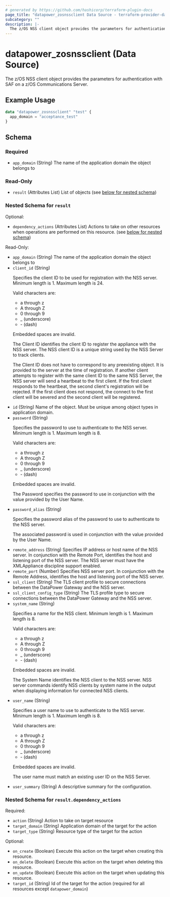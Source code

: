 ```yaml
---
# generated by https://github.com/hashicorp/terraform-plugin-docs
page_title: "datapower_zosnssclient Data Source - terraform-provider-datapower"
subcategory: ""
description: |-
  The z/OS NSS client object provides the parameters for authentication with SAF on a z/OS Communications Server.
---
```


# datapower_zosnssclient (Data Source)

The z/OS NSS client object provides the parameters for authentication with SAF on a z/OS Communications Server.

## Example Usage

```terraform
data "datapower_zosnssclient" "test" {
  app_domain = "acceptance_test"
}
```

<!-- schema generated by tfplugindocs -->
## Schema

### Required

- `app_domain` (String) The name of the application domain the object belongs to

### Read-Only

- `result` (Attributes List) List of objects (see [below for nested schema](#nestedatt--result))

<a id="nestedatt--result"></a>
### Nested Schema for `result`

Optional:

- `dependency_actions` (Attributes List) Actions to take on other resources when operations are performed on this resource. (see [below for nested schema](#nestedatt--result--dependency_actions))

Read-Only:

- `app_domain` (String) The name of the application domain the object belongs to
- `client_id` (String) <p>Specifies the client ID to be used for registration with the NSS server. Minimum length is 1. Maximum length is 24.</p><p>Valid characters are:</p><p><ul><li>a through z</li><li>A through Z</li><li>0 through 9</li><li>_ (underscore)</li><li>- (dash)</li></ul></p><p>Embedded spaces are invalid.</p><p>The Client ID identifies the client ID to register the appliance with the NSS server. The NSS client ID is a unique string used by the NSS Server to track clients.</p><p>The Client ID does not have to correspond to any preexisting object. It is provided to the server at the time of registration. If another client attempts to register with the same client ID to the same NSS Server, the NSS server will send a heartbeat to the first client. If the first client responds to the heartbeat, the second client's registration will be rejected. If the first client does not respond, the connect to the first client will be severed and the second client will be registered.</p>
- `id` (String) Name of the object. Must be unique among object types in application domain.
- `password` (String) <p>Specifies the password to use to authenticate to the NSS server. Minimum length is 1. Maximum length is 8.</p><p>Valid characters are:</p><p><ul><li>a through z</li><li>A through Z</li><li>0 through 9</li><li>_ (underscore)</li><li>- (dash)</li></ul></p><p>Embedded spaces are invalid.</p><p>The Password specifies the password to use in conjunction with the value provided by the User Name.</p>
- `password_alias` (String) <p>Specifies the password alias of the password to use to authenticate to the NSS server.</p><p>The associated password is used in conjunction with the value provided by the User Name.</p>
- `remote_address` (String) Specifies IP address or host name of the NSS server. In conjunction with the Remote Port, identifies the host and listening port of the NSS server. The NSS server must have the XMLAppliance discipline support enabled.
- `remote_port` (Number) Specifies NSS server port. In conjunction with the Remote Address, identifies the host and listening port of the NSS server.
- `ssl_client` (String) The TLS client profile to secure connections between the DataPower Gateway and the NSS server.
- `ssl_client_config_type` (String) The TLS profile type to secure connections between the DataPower Gateway and the NSS server.
- `system_name` (String) <p>Specifies a name for the NSS client. Minimum length is 1. Maximum length is 8.</p><p>Valid characters are:</p><p><ul><li>a through z</li><li>A through Z</li><li>0 through 9</li><li>_ (underscore)</li><li>- (dash)</li></ul></p><p>Embedded spaces are invalid.</p><p>The System Name identifies the NSS client to the NSS server. NSS server commands identify NSS clients by system name in the output when displaying information for connected NSS clients.</p>
- `user_name` (String) <p>Specifies a user name to use to authenticate to the NSS server. Minimum length is 1. Maximum length is 8.</p><p>Valid characters are:</p><p><ul><li>a through z</li><li>A through Z</li><li>0 through 9</li><li>_ (underscore)</li><li>- (dash)</li></ul></p><p>Embedded spaces are invalid.</p><p>The user name must match an existing user ID on the NSS Server.</p>
- `user_summary` (String) A descriptive summary for the configuration.

<a id="nestedatt--result--dependency_actions"></a>
### Nested Schema for `result.dependency_actions`

Required:

- `action` (String) Action to take on target resource
- `target_domain` (String) Application domain of the target for the action
- `target_type` (String) Resource type of the target for the action

Optional:

- `on_create` (Boolean) Execute this action on the target when creating this resource.
- `on_delete` (Boolean) Execute this action on the target when deleting this resource.
- `on_update` (Boolean) Execute this action on the target when updating this resource.
- `target_id` (String) Id of the target for the action (required for all resources except `datapower_domain`)
